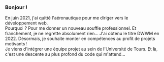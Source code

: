 ### Bonjour !
En juin 2021, j'ai quitté l'aéronautique pour me diriger vers le développement web. <br> Pourquoi ? Pour me donner un nouveau souffle professionnel. Et franchement, je ne regrette absolument rien...
J'ai obtenu le titre DWWM en 2022. Désormais, je souhaite monter en compétences au profit de projets motivants ! <br>
Je viens d'intégrer une équipe projet au sein de l'Université de Tours. Et là, c'est une descente au plus profond du code qui m'attend...

<!--
**sebastien-violante/sebastien-violante** is a ✨ _special_ ✨ repository because its `README.md` (this file) appears on your GitHub profile.

Here are some ideas to get you started:

- 🔭 I’m currently working on ...
- 🌱 I’m currently learning ...
- 👯 I’m looking to collaborate on ...
- 🤔 I’m looking for help with ...
- 💬 Ask me about ...
- 📫 How to reach me: ...
- 😄 Pronouns: ...
- ⚡ Fun fact: ...
-->

